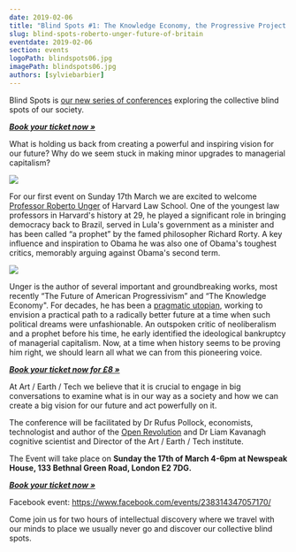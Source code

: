 ```yaml
---
date: 2019-02-06
title: "Blind Spots #1: The Knowledge Economy, the Progressive Project and the Future of Britain with Roberto Unger"
slug: blind-spots-roberto-unger-future-of-britain
eventdate: 2019-02-06
section: events
logoPath: blindspots06.jpg
imagePath: blindspots06.jpg
authors: [sylviebarbier]
---
```


Blind Spots is [our new series of conferences][blindspots] exploring the collective blind spots of our society.

***[Book your ticket now &raquo;][book]***


What is holding us back from creating a powerful and inspiring vision for our future? Why do we seem stuck in making minor upgrades to managerial capitalism?

<img src="/images/blindspots06.jpg">

[blindspots]: /institute/blind-spots/
[unger]: http://www.robertounger.com/en/

For our first event on Sunday 17th March we are excited to welcome [Professor Roberto Unger][unger] of Harvard Law School. One of the youngest law professors in Harvard's history at 29, he played a significant role in bringing democracy back to Brazil, served in Lula's government as a minister and has been called “a prophet” by the famed philosopher Richard Rorty. A key influence and inspiration to Obama he was also one of Obama's toughest critics, memorably arguing against Obama's second term.

<img src="/images/roberto-unger.jpg">

Unger is the author of several important and groundbreaking works, most recently “The Future of American Progressivism” and “The Knowledge Economy". For decades, he has been a [pragmatic utopian][utopian], working to envision a practical path to a radically better future at a time when such political dreams were unfashionable. An outspoken critic of neoliberalism and a prophet before his time, he early identified the ideological bankruptcy of managerial capitalism. Now, at a time when history seems to be proving him right, we should learn all what  we can from this pioneering voice.

[utopian]: /2017/10/20/pragmatic-utopians/

***[Book your ticket now for £8 &raquo;][book]***

At Art / Earth / Tech we believe that it is crucial to engage in big conversations to examine what is in our way as a society and how we can create a big vision for our future and act powerfully on it.

The conference will be facilitated by Dr Rufus Pollock, economists, technologist and author of the [Open Revolution][openrev] and Dr Liam Kavanagh cognitive scientist and Director of the Art / Earth / Tech institute.

The Event will take place on **Sunday the 17th of March 4-6pm at Newspeak House, 133 Bethnal Green Road,
London E2 7DG.**

***[Book your ticket now &raquo;][book]***


Facebook event: https://www.facebook.com/events/238314347057170/

Come join us for two hours of intellectual discovery where we travel with our minds to place we usually never go and discover our collective blind spots.


[book]: https://ti.to/art-earth-tech/blind-spots-17-march-2019

[openrev]: https://openrevolution.net/
